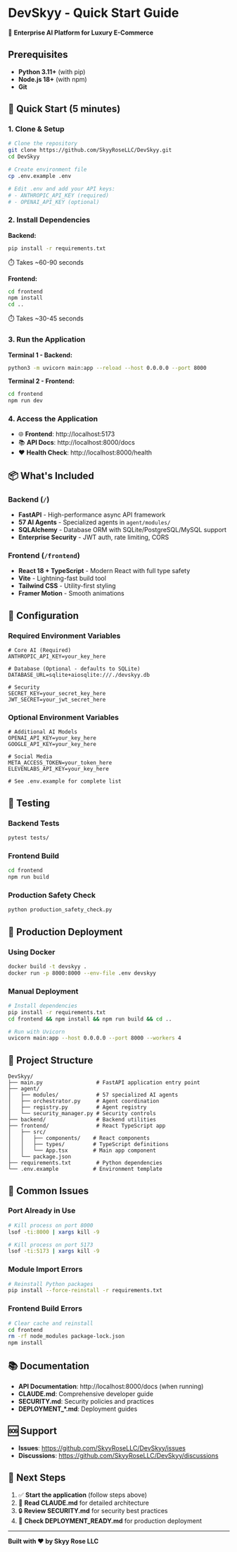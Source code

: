 # DevSkyy - Quick Start Guide

🚀 **Enterprise AI Platform for Luxury E-Commerce**

## Prerequisites

- **Python 3.11+** (with pip)
- **Node.js 18+** (with npm)
- **Git**

## 🎯 Quick Start (5 minutes)

### 1. Clone & Setup

```bash
# Clone the repository
git clone https://github.com/SkyyRoseLLC/DevSkyy.git
cd DevSkyy

# Create environment file
cp .env.example .env

# Edit .env and add your API keys:
# - ANTHROPIC_API_KEY (required)
# - OPENAI_API_KEY (optional)
```

### 2. Install Dependencies

**Backend:**
```bash
pip install -r requirements.txt
```
⏱️ Takes ~60-90 seconds

**Frontend:**
```bash
cd frontend
npm install
cd ..
```
⏱️ Takes ~30-45 seconds

### 3. Run the Application

**Terminal 1 - Backend:**
```bash
python3 -m uvicorn main:app --reload --host 0.0.0.0 --port 8000
```

**Terminal 2 - Frontend:**
```bash
cd frontend
npm run dev
```

### 4. Access the Application

- 🌐 **Frontend**: http://localhost:5173
- 📚 **API Docs**: http://localhost:8000/docs
- ❤️ **Health Check**: http://localhost:8000/health

## 📦 What's Included

### Backend (`/`)
- **FastAPI** - High-performance async API framework
- **57 AI Agents** - Specialized agents in `agent/modules/`
- **SQLAlchemy** - Database ORM with SQLite/PostgreSQL/MySQL support
- **Enterprise Security** - JWT auth, rate limiting, CORS

### Frontend (`/frontend`)
- **React 18 + TypeScript** - Modern React with full type safety
- **Vite** - Lightning-fast build tool
- **Tailwind CSS** - Utility-first styling
- **Framer Motion** - Smooth animations

## 🔧 Configuration

### Required Environment Variables

```env
# Core AI (Required)
ANTHROPIC_API_KEY=your_key_here

# Database (Optional - defaults to SQLite)
DATABASE_URL=sqlite+aiosqlite:///./devskyy.db

# Security
SECRET_KEY=your_secret_key_here
JWT_SECRET=your_jwt_secret_here
```

### Optional Environment Variables

```env
# Additional AI Models
OPENAI_API_KEY=your_key_here
GOOGLE_API_KEY=your_key_here

# Social Media
META_ACCESS_TOKEN=your_token_here
ELEVENLABS_API_KEY=your_key_here

# See .env.example for complete list
```

## 🧪 Testing

### Backend Tests
```bash
pytest tests/
```

### Frontend Build
```bash
cd frontend
npm run build
```

### Production Safety Check
```bash
python production_safety_check.py
```

## 🚀 Production Deployment

### Using Docker
```bash
docker build -t devskyy .
docker run -p 8000:8000 --env-file .env devskyy
```

### Manual Deployment
```bash
# Install dependencies
pip install -r requirements.txt
cd frontend && npm install && npm run build && cd ..

# Run with Uvicorn
uvicorn main:app --host 0.0.0.0 --port 8000 --workers 4
```

## 📁 Project Structure

```
DevSkyy/
├── main.py                 # FastAPI application entry point
├── agent/
│   ├── modules/            # 57 specialized AI agents
│   ├── orchestrator.py     # Agent coordination
│   ├── registry.py         # Agent registry
│   └── security_manager.py # Security controls
├── backend/                # Backend utilities
├── frontend/               # React TypeScript app
│   ├── src/
│   │   ├── components/    # React components
│   │   ├── types/         # TypeScript definitions
│   │   └── App.tsx        # Main app component
│   └── package.json
├── requirements.txt        # Python dependencies
└── .env.example           # Environment template
```

## 🤝 Common Issues

### Port Already in Use
```bash
# Kill process on port 8000
lsof -ti:8000 | xargs kill -9

# Kill process on port 5173
lsof -ti:5173 | xargs kill -9
```

### Module Import Errors
```bash
# Reinstall Python packages
pip install --force-reinstall -r requirements.txt
```

### Frontend Build Errors
```bash
# Clear cache and reinstall
cd frontend
rm -rf node_modules package-lock.json
npm install
```

## 📚 Documentation

- **API Documentation**: http://localhost:8000/docs (when running)
- **CLAUDE.md**: Comprehensive developer guide
- **SECURITY.md**: Security policies and practices
- **DEPLOYMENT_*.md**: Deployment guides

## 🆘 Support

- **Issues**: https://github.com/SkyyRoseLLC/DevSkyy/issues
- **Discussions**: https://github.com/SkyyRoseLLC/DevSkyy/discussions

## 🎯 Next Steps

1. ✅ **Start the application** (follow steps above)
2. 📖 **Read CLAUDE.md** for detailed architecture
3. 🔒 **Review SECURITY.md** for security best practices
4. 🚀 **Check DEPLOYMENT_READY.md** for production deployment

---

**Built with ❤️ by Skyy Rose LLC**
